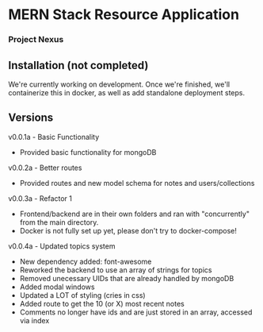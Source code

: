 
# MERN Stack Resource Application
### Project Nexus

## Installation (not completed)
We're currently working on development. Once we're finished, we'll containerize this in docker, as well as add standalone deployment steps.


## Versions

v0.0.1a - Basic Functionality
- Provided basic functionality for mongoDB

v0.0.2a - Better routes
- Provided routes and new model schema for notes and users/collections

v0.0.3a - Refactor 1
- Frontend/backend are in their own folders and ran with "concurrently" from the main directory.
- Docker is not fully set up yet, please don't try to docker-compose!

v0.0.4a - Updated topics system
- New dependency added: font-awesome
- Reworked the backend to use an array of strings for topics
- Removed unecessary UIDs that are already handled by mongoDB
- Added modal windows
- Updated a LOT of styling (cries in css)
- Added route to get the 10 (or X) most recent notes
- Comments no longer have ids and are just stored in an array, accessed via index